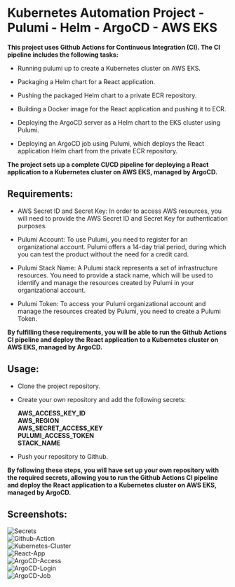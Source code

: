 
# Kubernetes Automation Project - Pulumi - Helm - ArgoCD - AWS EKS

**This project uses Github Actions for Continuous Integration (CI). The CI pipeline includes the following tasks:**

- Running pulumi up to create a Kubernetes cluster on AWS EKS.

- Packaging a Helm chart for a React application.

- Pushing the packaged Helm chart to a private ECR repository.

- Building a Docker image for the React application and pushing it to ECR.

- Deploying the ArgoCD server as a Helm chart to the EKS cluster using Pulumi.

- Deploying an ArgoCD job using Pulumi, which deploys the React application Helm chart from the private ECR repository.

**The project sets up a complete CI/CD pipeline for deploying a React application to a Kubernetes cluster on AWS EKS, managed by ArgoCD.**



## Requirements:

- AWS Secret ID and Secret Key: In order to access AWS resources, you will need to provide the AWS Secret ID and Secret Key for authentication purposes.

- Pulumi Account: To use Pulumi, you need to register for an organizational account. Pulumi offers a 14-day trial period, during which you can test the product without the need for a credit card.

- Pulumi Stack Name: A Pulumi stack represents a set of infrastructure resources. You need to provide a stack name, which will be used to identify and manage the resources created by Pulumi in your organizational account.

- Pulumi Token: To access your Pulumi organizational account and manage the resources created by Pulumi, you need to create a Pulumi Token.

**By fulfilling these requirements, you will be able to run the Github Actions CI pipeline and deploy the React application to a Kubernetes cluster on AWS EKS, managed by ArgoCD.**

## Usage:

- Clone the project repository.

- Create your own repository and add the following secrets:

    **AWS_ACCESS_KEY_ID**  
    **AWS_REGION**  
    **AWS_SECRET_ACCESS_KEY**  
    **PULUMI_ACCESS_TOKEN**  
    **STACK_NAME**  

- Push your repository to Github.

**By following these steps, you will have set up your own repository with the required secrets, allowing you to run the Github Actions CI pipeline and deploy the React application to a Kubernetes cluster on AWS EKS, managed by ArgoCD.**


## Screenshots:

![Secrets](https://drive.google.com/thumbnail?id=1hLPdYy--L7RWFy5oq-iMh8ix3M1wdSp-&sz=w1000)  
![Github-Action](https://drive.google.com/uc?export=view&id=1TRAZ5abc19xMf3E_jHSZE7D2_zssSt83)  
![Kubernetes-Cluster](https://drive.google.com/uc?export=view&id=1gTVBp22nSxx8jR05kzMZZuz9-kZ7b3Dz)  
![React-App](https://drive.google.com/uc?export=view&id=1JDVejJiv1yNUVC59E0ISqGzJZqhM0VOC)  
![ArgoCD-Access](https://drive.google.com/uc?export=view&id=1JoymQ6T0h8ypVGfPSxY310fSyqe-0BrZ)   
![ArgoCD-Login](https://drive.google.com/uc?export=view&id=1NHzM9vYxwVCG_PRFCCjHSldqvH-HWHTy)  
![ArgoCD-Job](https://drive.google.com/uc?export=view&id=116au4DrU81IaUYd7qDYsBguoCvFdll1b)    









